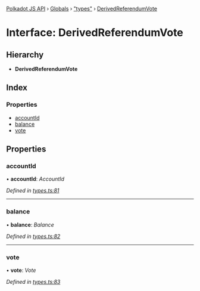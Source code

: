 [Polkadot JS API](../README.md) › [Globals](../globals.md) › ["types"](../modules/_types_.md) › [DerivedReferendumVote](_types_.derivedreferendumvote.md)

# Interface: DerivedReferendumVote

## Hierarchy

* **DerivedReferendumVote**

## Index

### Properties

* [accountId](_types_.derivedreferendumvote.md#accountid)
* [balance](_types_.derivedreferendumvote.md#balance)
* [vote](_types_.derivedreferendumvote.md#vote)

## Properties

###  accountId

• **accountId**: *AccountId*

*Defined in [types.ts:81](https://github.com/polkadot-js/api/blob/506b042f8c/packages/api-derive/src/types.ts#L81)*

___

###  balance

• **balance**: *Balance*

*Defined in [types.ts:82](https://github.com/polkadot-js/api/blob/506b042f8c/packages/api-derive/src/types.ts#L82)*

___

###  vote

• **vote**: *Vote*

*Defined in [types.ts:83](https://github.com/polkadot-js/api/blob/506b042f8c/packages/api-derive/src/types.ts#L83)*
